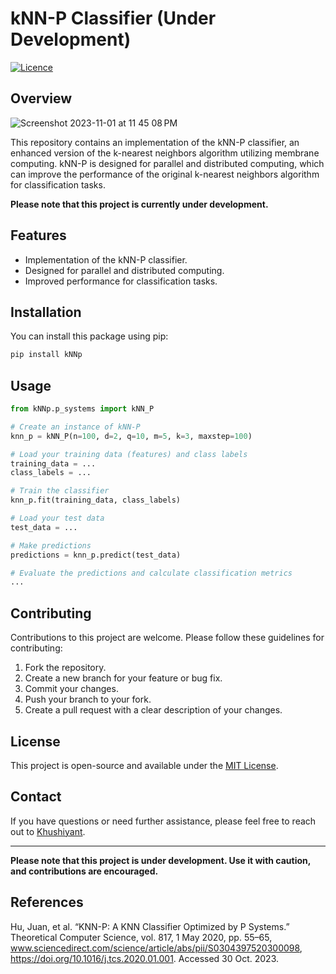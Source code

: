 


# kNN-P Classifier (Under Development)

[![Licence](https://img.shields.io/github/license/Ileriayo/markdown-badges?style=for-the-badge)](./LICENSE)


## Overview

![Screenshot 2023-11-01 at 11 45 08 PM](https://github.com/Khushiyant/knnp/assets/69671407/fdf509df-7a65-41c6-885a-5032d04f7bbb)

This repository contains an implementation of the kNN-P classifier, an enhanced version of the k-nearest neighbors algorithm utilizing membrane computing. kNN-P is designed for parallel and distributed computing, which can improve the performance of the original k-nearest neighbors algorithm for classification tasks.

**Please note that this project is currently under development.**

## Features

- Implementation of the kNN-P classifier.
- Designed for parallel and distributed computing.
- Improved performance for classification tasks.

## Installation

You can install this package using pip:

```bash
pip install kNNp
```

## Usage

```python
from kNNp.p_systems import kNN_P

# Create an instance of kNN-P
knn_p = kNN_P(n=100, d=2, q=10, m=5, k=3, maxstep=100)

# Load your training data (features) and class labels
training_data = ...
class_labels = ...

# Train the classifier
knn_p.fit(training_data, class_labels)

# Load your test data
test_data = ...

# Make predictions
predictions = knn_p.predict(test_data)

# Evaluate the predictions and calculate classification metrics
...
```

## Contributing

Contributions to this project are welcome. Please follow these guidelines for contributing:

1. Fork the repository.
2. Create a new branch for your feature or bug fix.
3. Commit your changes.
4. Push your branch to your fork.
5. Create a pull request with a clear description of your changes.

## License

This project is open-source and available under the [MIT License](https://opensource.org/licenses/MIT).

## Contact

If you have questions or need further assistance, please feel free to reach out to [Khushiyant](mailto:khushiyant2002@gmail.com).

---

**Please note that this project is under development. Use it with caution, and contributions are encouraged.**

## References

Hu, Juan, et al. “KNN-P: A KNN Classifier Optimized by P Systems.” Theoretical Computer Science, vol. 817, 1 May 2020, pp. 55–65, www.sciencedirect.com/science/article/abs/pii/S0304397520300098, https://doi.org/10.1016/j.tcs.2020.01.001. Accessed 30 Oct. 2023.
